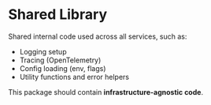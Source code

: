 # Shared Library

Shared internal code used across all services, such as:

- Logging setup
- Tracing (OpenTelemetry)
- Config loading (env, flags)
- Utility functions and error helpers

This package should contain **infrastructure-agnostic code**.